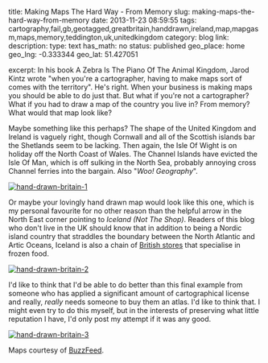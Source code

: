 title: Making Maps The Hard Way - From Memory
slug: making-maps-the-hard-way-from-memory
date: 2013-11-23 08:59:55
tags: cartography,fail,gb,geotagged,greatbritain,handdrawn,ireland,map,mapgasm,maps,memory,teddington,uk,unitedkingdom
category: blog
link: 
description: 
type: text
has_math: no
status: published
geo_place: home
geo_lng: -0.333344
geo_lat: 51.427051

excerpt: In his book A Zebra Is The Piano Of The Animal Kingdom, Jarod Kintz wrote "when you're a cartographer, having to make maps sort of comes with the territory". He's right. When your business is making maps you should be able to do just that. But what if you're not a cartographer? What if you had to draw a map of the country you live in? From memory? What would that map look like?

Maybe something like this perhaps? The shape of the United Kingdom and Ireland is vaguely right, though Cornwall and all of the Scottish islands bar the Shetlands seem to be lacking. Then again, the Isle Of Wight is on holiday off the North Coast of Wales. The Channel Islands have evicted the Isle Of Man, which is off sulking in the North Sea, probably annoying cross Channel ferries into the bargain. Also "*Woo! Geography*".

<!-- TEASER_END -->

[![hand-drawn-britain-1](/wp-content/uploads/2013/11/hand-drawn-britain-1-768x1024.jpg)](/wp-content/uploads/2013/11/hand-drawn-britain-1.jpg "/wp-content/uploads/2013/11/hand-drawn-britain-1.jpg")

Or maybe your lovingly hand drawn map would look like this one, which is my personal favourite for no other reason than the helpful arrow in the North East corner pointing to *Iceland (Not The Shop)*. Readers of this blog who don't live in the UK should know that in addition to being a Nordic island country that straddles the boundary between the North Atlantic and Artic Oceans, Iceland is also a chain of [British stores](https://www.iceland.co.uk/ "https://www.iceland.co.uk/") that specialise in frozen food.

[![hand-drawn-britain-2](/wp-content/uploads/2013/11/hand-drawn-britain-2-768x1024.jpg)](/wp-content/uploads/2013/11/hand-drawn-britain-2.jpg "/wp-content/uploads/2013/11/hand-drawn-britain-2.jpg")

I'd like to think that I'd be able to do better than this final example from someone who has applied a significant amount of cartographical license and really, *really* needs someone to buy them an atlas. I'd like to think that. I might even try to do this myself, but in the interests of preserving what little reputation I have, I'd only post my attempt if it was any good.

[![hand-drawn-britain-3](/wp-content/uploads/2013/11/hand-drawn-britain-3-768x1024.jpg)](/wp-content/uploads/2013/11/hand-drawn-britain-3.jpg "/wp-content/uploads/2013/11/hand-drawn-britain-3.jpg")


Maps courtesy of [BuzzFeed](https://www.buzzfeed.com/robinedds/this-is-what-happens-when-you-ask-people-to-draw-a-map-of-th "https://www.buzzfeed.com/robinedds/this-is-what-happens-when-you-ask-people-to-draw-a-map-of-th").


